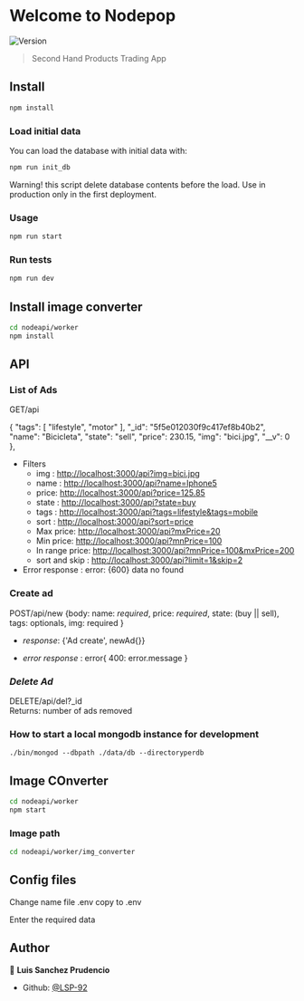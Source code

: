 # Welcome to Nodepop

![Version](https://img.shields.io/badge/version-0.0.0-blue.svg?cacheSeconds=2592000)

> Second Hand Products Trading App

## Install

```sh
npm install
```

### Load initial data

You can load the database with initial data with:

```sh
npm run init_db
```

Warning! this script delete database contents before the load.
Use in production only in the first deployment.

### Usage

```sh
npm run start
```

### Run tests

```sh
npm run dev
```

## Install image converter

```sh
cd nodeapi/worker
npm install

```

## API

### **List of Ads**

GET/api

{
"tags": [
"lifestyle",
"motor"
],
"\_id": "5f5e012030f9c417ef8b40b2",
"name": "Bicicleta",
"state": "sell",
"price": 230.15,
"img": "bici.jpg",
"\_\_v": 0
},

- Filters
  - img : <http://localhost:3000/api?img=bici.jpg>
  - name : <http://localhost:3000/api?name=Iphone5>
  - price: <http://localhost:3000/api?price=125.85>
  - state : <http://localhost:3000/api?state=buy>
  - tags : <http://localhost:3000/api?tags=lifestyle&tags=mobile>
  - sort : <http://localhost:3000/api?sort=price>
  - Max price: <http://localhost:3000/api?mxPrice=20>
  - Min price: <http://localhost:3000/api?mnPrice=100>
  - In range price: <http://localhost:3000/api?mnPrice=100&mxPrice=200>
  - sort and skip : <http://localhost:3000/api?limit=1&skip=2>
- Error response : error: {600} data no found

### **Create ad**

POST/api/new {body: name: _required_, price: _required_, state: (buy || sell), tags: optionals, img: required }

- _response_: {'Ad create', newAd{}}

- _error response_ : error{
  400: error.message
  }

### **_Delete Ad_**

DELETE/api/del?\_id  
Returns: number of ads removed

### How to start a local mongodb instance for development

```ssh
./bin/mongod --dbpath ./data/db --directoryperdb
```

## Image COnverter

```sh
cd nodeapi/worker
npm start

```

### Image path

```sh
cd nodeapi/worker/img_converter

```

## Config files

Change name file .env copy to .env

Enter the required data

## Author

👤 **Luis Sanchez Prudencio**

- Github: [@LSP-92](https://github.com/LSP-92)
